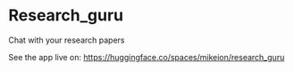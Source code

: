 # Research_guru
Chat with your research papers

See the app live on: https://huggingface.co/spaces/mikeion/research_guru
